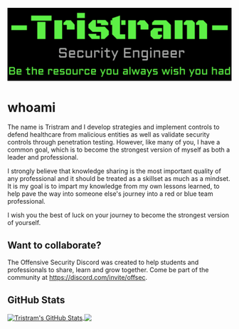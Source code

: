 [![Header](https://github.com/gh0x0st/gh0x0st/blob/main/header.png "Header")](https://github.com/gh0x0st/gh0x0st)

# whoami

The name is Tristram and I develop strategies and implement controls to defend healthcare from malicious entities as well as validate security controls through penetration testing. However, like many of you, I have a common goal, which is to become the strongest version of myself as both a leader and professional. 

I strongly believe that knowledge sharing is the most important quality of any professional and it should be treated as a skillset as much as a mindset. It is my goal is to impart my knowledge from my own lessons learned, to help pave the way into someone else's journey into a red or blue team professional.

I wish you the best of luck on your journey to become the strongest version of yourself.

## Want to collaborate?

The Offensive Security Discord was created to help students and professionals to share, learn and grow together. Come be part of the community at https://discord.com/invite/offsec.

## GitHub Stats

<a href="https://github.com/gh0x0st/">
  <img align="center" src="https://github-readme-stats.vercel.app/api?username=gh0x0st&show_icons=true&line_height=27&count_private=true&theme=dark" alt="Tristram's GitHub Stats" />
</a>

<a href="https://github.com/gh0x0st/">
  <img align="center" src="https://github-readme-stats.vercel.app/api/top-langs/?username=gh0x0st&hide=scss,html&theme=dark&langs_count=3" />
</a>


